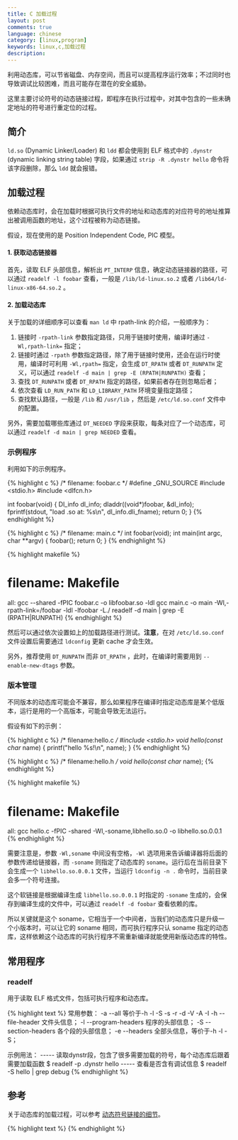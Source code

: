 ```yaml
---
title: C 加载过程
layout: post
comments: true
language: chinese
category: [linux,program]
keywords: linux,c,加载过程
description:
---
```


利用动态库，可以节省磁盘、内存空间，而且可以提高程序运行效率；不过同时也导致调试比较困难，而且可能存在潜在的安全威胁。

这里主要讨论符号的动态链接过程，即程序在执行过程中，对其中包含的一些未确定地址的符号进行重定位的过程。

<!-- more -->

## 简介

`ld.so` (Dynamic Linker/Loader) 和 `ldd` 都会使用到 ELF 格式中的 `.dynstr` (dynamic linking string table) 字段，如果通过 `strip -R .dynstr hello` 命令将该字段删除，那么 `ldd` 就会报错。

## 加载过程

依赖动态库时，会在加载时根据可执行文件的地址和动态库的对应符号的地址推算出被调用函数的地址，这个过程被称为动态链接。

假设，现在使用的是 Position Independent Code, PIC 模型。

#### 1. 获取动态链接器

首先，读取 ELF 头部信息，解析出 `PT_INTERP` 信息，确定动态链接器的路径，可以通过 `readelf -l foobar` 查看，一般是 `/lib/ld-linux.so.2` 或者 `/lib64/ld-linux-x86-64.so.2` 。

#### 2. 加载动态库

关于加载的详细顺序可以查看 `man ld` 中 rpath-link 的介绍，一般顺序为：

1. 链接时 `-rpath-link` 参数指定路径，只用于链接时使用，编译时通过 `-Wl,rpath-link=` 指定；
2. 链接时通过 `-rpath` 参数指定路径，除了用于链接时使用，还会在运行时使用，编译时可利用 `-Wl,rpath=` 指定，会生成 `DT_RPATH` 或者 `DT_RUNPATH` 定义，可以通过 `readelf -d main | grep -E (RPATH|RUNPATH)` 查看；
3. 查找 `DT_RUNPATH` 或者 `DT_RPATH` 指定的路径，如果前者存在则忽略后者；
3. 依次查看 `LD_RUN_PATH` 和 `LD_LIBRARY_PATH` 环境变量指定路径；
4. 查找默认路径，一般是 `/lib` 和 `/usr/lib` ，然后是 `/etc/ld.so.conf` 文件中的配置。

另外，需要加载哪些库通过 `DT_NEEDED` 字段来获取，每条对应了一个动态库，可以通过 `readelf -d main | grep NEEDED` 查看。

### 示例程序

利用如下的示例程序。

{% highlight c %}
/* filename: foobar.c */
#define _GNU_SOURCE
#include <stdio.h>
#include <dlfcn.h>

int foobar(void)
{
    Dl_info dl_info;
    dladdr((void*)foobar, &dl_info);
    fprintf(stdout, "load .so at: %s\n", dl_info.dli_fname);
    return 0;
}
{% endhighlight %}

{% highlight c %}
/* filename: main.c */
int foobar(void);
int main(int argc, char **argv)
{
  foobar();
  return 0;
}
{% endhighlight %}

{% highlight makefile %}
# filename: Makefile
all:
    gcc --shared -fPIC foobar.c -o libfoobar.so -ldl
    gcc main.c -o main -Wl,-rpath-link=/foobar -ldl -lfoobar -L./
    readelf -d main | grep -E (RPATH|RUNPATH)
{% endhighlight %}

然后可以通过依次设置如上的加载路径进行测试。**注意**，在对 `/etc/ld.so.conf` 文件设置后需要通过 `ldconfig` 更新 cache 才会生效。

另外，推荐使用 `DT_RUNPATH` 而非 `DT_RPATH` ，此时，在编译时需要用到 `--enable-new-dtags` 参数。

<!--
通过C语言直接读取rpath参数
#include <stdio.h>
#include <elf.h>
#include <link.h>

int main()
{
  const ElfW(Dyn) *dyn = _DYNAMIC;
  const ElfW(Dyn) *rpath = NULL;
  const char *strtab = NULL;
  for (; dyn->d_tag != DT_NULL; ++dyn) {
    if (dyn->d_tag == DT_RPATH) {
      rpath = dyn;
    } else if (dyn->d_tag == DT_STRTAB) {
      strtab = (const char *)dyn->d_un.d_val;
    }
  }

  if (strtab != NULL && rpath != NULL) {
    printf("RPATH: %s\n", strtab + rpath->d_un.d_val);
  }
  return 0;
}
-->

### 版本管理

不同版本的动态库可能会不兼容，那么如果程序在编译时指定动态库是某个低版本，运行是用的一个高版本，可能会导致无法运行。

假设有如下的示例：

{% highlight c %}
/* filename:hello.c */
#include <stdio.h>
void hello(const char* name)
{
    printf("hello %s!\n", name);
}
{% endhighlight %}

{% highlight c %}
/* filename:hello.h */
void hello(const char* name);
{% endhighlight %}

{% highlight makefile %}
# filename: Makefile
all:
    gcc hello.c -fPIC -shared -Wl,-soname,libhello.so.0 -o libhello.so.0.0.1
{% endhighlight %}

需要注意是，参数 `-Wl,soname` 中间没有空格，`-Wl` 选项用来告诉编译器将后面的参数传递给链接器，而 `-soname` 则指定了动态库的 `soname`。运行后在当前目录下会生成一个 `libhello.so.0.0.1` 文件，当运行 `ldconfig -n .` 命令时，当前目录会多一个符号连接。

这个软链接是根据编译生成 `libhello.so.0.0.1` 时指定的 `-soname` 生成的，会保存到编译生成的文件中，可以通过 `readelf -d foobar` 查看依赖的库。

所以关键就是这个 soname，它相当于一个中间者，当我们的动态库只是升级一个小版本时，可以让它的 soname 相同，而可执行程序只认 soname 指定的动态库，这样依赖这个动态库的可执行程序不需重新编译就能使用新版动态库的特性。

<!-- http://littlewhite.us/archives/301 -->

## 常用程序

### readelf

用于读取 ELF 格式文件，包括可执行程序和动态库。

{% highlight text %}
常用参数：
  -a --all
    等价于-h -l -S -s -r -d -V -A -I
  -h --file-header
    文件头信息；
  -l --program-headers
    程序的头部信息；
  -S --section-headers
    各个段的头部信息；
  -e --headers
    全部头信息，等价于-h -l -S；

示例用法：
----- 读取dynstr段，包含了很多需要加载的符号，每个动态库后跟着需要加载函数
$ readelf -p .dynstr hello
----- 查看是否含有调试信息
$ readelf -S hello | grep debug
{% endhighlight %}

<!--
readelf  -S hello
readelf -d hello

  --sections
An alias for –section-headers
-s –syms 符号表 Display the symbol table
--symbols
An alias for –syms
-n –notes 内核注释 Display the core notes (if present)
-r –relocs 重定位 Display the relocations (if present)
-u –unwind Display the unwind info (if present)
-d --dynamic
  显示动态段的内容；
-V –version-info 版本 Display the version sections (if present)
-A –arch-specific CPU构架 Display architecture specific information (if any).
-D –use-dynamic 动态段 Use the dynamic section info when displaying symbols
-x –hex-dump=<number> 显示 段内内容Dump the contents of section <number>
-w[liaprmfFso] or
-I –histogram Display histogram of bucket list lengths
-W –wide 宽行输出 Allow output width to exceed 80 characters
-H –help Display this information
-v –version Display the version number of readelf
-->

## 参考

关于动态库的加载过程，可以参考 [动态符号链接的细节](https://github.com/tinyclub/open-c-book/blob/master/zh/chapters/02-chapter4.markdown)。

<!--
reference/linux/linux-c-dynamic-loading.markdown

ELF文件的加载和动态链接过程
http://jzhihui.iteye.com/blog/1447570
linux是如何加载ELF格式的文件的
http://cn.windyland.me/2014/10/24/how-to-load-a-elf-file/
 -->

{% highlight text %}
{% endhighlight %}
